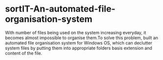 # sortIT-An-automated-file-organisation-system
With number of files being used on the system increasing everyday, it becomes almost impossible to organise them.To solve this problem, built an automated file organisation system for Windows OS, which can declutter system files by putting them into appropriate folders basis extension and content of the file. 
